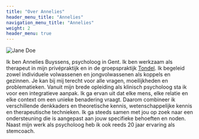 ```yaml
---
title: "Over Annelies"
header_menu_title: "Annelies"
navigation_menu_title: "Annelies"
weight: 2
header_menu: true
---
```


![Jane Doe](/images/happy-ethnic-woman-sitting-at-table-with-laptop-3769021.jpg)

Ik ben Annelies Buyssens, psycholoog in Gent. Ik ben werkzaam als therapeut in mijn
privépraktijk en in de groepspraktijk [Tondel](https://www.tondel.be/). Ik begeleid zowel individuele volwassenen
en jongvolwassenen als koppels en gezinnen. Je kan bij mij terecht voor alle vragen,
moeilijkheden en problematieken. Vanuit mijn brede opleiding als klinisch psycholoog sta ik
voor een integratieve aanpak. Ik ga ervan uit dat elke mens, elke relatie en elke context om
een unieke benadering vraagt. Daarom combineer ik verschillende denkkaders en
theoretische kennis, wetenschappelijke kennis en therapeutische technieken. Ik ga steeds
samen met jou op zoek naar een ondersteuning die is aangepast aan jouw specifieke
behoeften en noden. Naast mijn werk als psycholoog heb ik ook reeds 20 jaar ervaring als
stemcoach.
